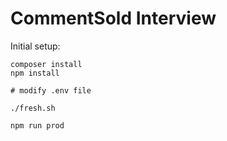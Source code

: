 # CommentSold Interview

Initial setup:

```
composer install
npm install

# modify .env file

./fresh.sh

npm run prod
```
